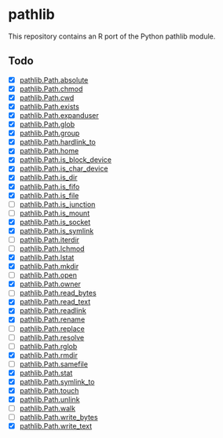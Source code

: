 # pathlib

This repository contains an R port of the Python pathlib module.

## Todo

- [x] [pathlib.Path.absolute](https://docs.python.org/3/library/pathlib.html#pathlib.Path.absolute)
- [x] [pathlib.Path.chmod](https://docs.python.org/3/library/pathlib.html#pathlib.Path.chmod)
- [x] [pathlib.Path.cwd](https://docs.python.org/3/library/pathlib.html#pathlib.Path.cwd)
- [x] [pathlib.Path.exists](https://docs.python.org/3/library/pathlib.html#pathlib.Path.exists)
- [x] [pathlib.Path.expanduser](https://docs.python.org/3/library/pathlib.html#pathlib.Path.expanduser)
- [x] [pathlib.Path.glob](https://docs.python.org/3/library/pathlib.html#pathlib.Path.glob)
- [x] [pathlib.Path.group](https://docs.python.org/3/library/pathlib.html#pathlib.Path.group)
- [x] [pathlib.Path.hardlink_to](https://docs.python.org/3/library/pathlib.html#pathlib.Path.hardlink_to)
- [x] [pathlib.Path.home](https://docs.python.org/3/library/pathlib.html#pathlib.Path.home)
- [x] [pathlib.Path.is_block_device](https://docs.python.org/3/library/pathlib.html#pathlib.Path.is_block_device)
- [x] [pathlib.Path.is_char_device](https://docs.python.org/3/library/pathlib.html#pathlib.Path.is_char_device)
- [x] [pathlib.Path.is_dir](https://docs.python.org/3/library/pathlib.html#pathlib.Path.is_dir)
- [x] [pathlib.Path.is_fifo](https://docs.python.org/3/library/pathlib.html#pathlib.Path.is_fifo)
- [x] [pathlib.Path.is_file](https://docs.python.org/3/library/pathlib.html#pathlib.Path.is_file)
- [ ] [pathlib.Path.is_junction](https://docs.python.org/3/library/pathlib.html#pathlib.Path.is_junction)
- [ ] [pathlib.Path.is_mount](https://docs.python.org/3/library/pathlib.html#pathlib.Path.is_mount)
- [x] [pathlib.Path.is_socket](https://docs.python.org/3/library/pathlib.html#pathlib.Path.is_socket)
- [x] [pathlib.Path.is_symlink](https://docs.python.org/3/library/pathlib.html#pathlib.Path.is_symlink)
- [ ] [pathlib.Path.iterdir](https://docs.python.org/3/library/pathlib.html#pathlib.Path.iterdir)
- [ ] [pathlib.Path.lchmod](https://docs.python.org/3/library/pathlib.html#pathlib.Path.lchmod)
- [x] [pathlib.Path.lstat](https://docs.python.org/3/library/pathlib.html#pathlib.Path.lstat)
- [x] [pathlib.Path.mkdir](https://docs.python.org/3/library/pathlib.html#pathlib.Path.mkdir)
- [ ] [pathlib.Path.open](https://docs.python.org/3/library/pathlib.html#pathlib.Path.open)
- [x] [pathlib.Path.owner](https://docs.python.org/3/library/pathlib.html#pathlib.Path.owner)
- [ ] [pathlib.Path.read_bytes](https://docs.python.org/3/library/pathlib.html#pathlib.Path.read_bytes)
- [x] [pathlib.Path.read_text](https://docs.python.org/3/library/pathlib.html#pathlib.Path.read_text)
- [x] [pathlib.Path.readlink](https://docs.python.org/3/library/pathlib.html#pathlib.Path.readlink)
- [x] [pathlib.Path.rename](https://docs.python.org/3/library/pathlib.html#pathlib.Path.rename)
- [ ] [pathlib.Path.replace](https://docs.python.org/3/library/pathlib.html#pathlib.Path.replace)
- [ ] [pathlib.Path.resolve](https://docs.python.org/3/library/pathlib.html#pathlib.Path.resolve)
- [ ] [pathlib.Path.rglob](https://docs.python.org/3/library/pathlib.html#pathlib.Path.rglob)
- [x] [pathlib.Path.rmdir](https://docs.python.org/3/library/pathlib.html#pathlib.Path.rmdir)
- [ ] [pathlib.Path.samefile](https://docs.python.org/3/library/pathlib.html#pathlib.Path.samefile)
- [x] [pathlib.Path.stat](https://docs.python.org/3/library/pathlib.html#pathlib.Path.stat)
- [x] [pathlib.Path.symlink_to](https://docs.python.org/3/library/pathlib.html#pathlib.Path.symlink_to)
- [x] [pathlib.Path.touch](https://docs.python.org/3/library/pathlib.html#pathlib.Path.touch)
- [x] [pathlib.Path.unlink](https://docs.python.org/3/library/pathlib.html#pathlib.Path.unlink)
- [ ] [pathlib.Path.walk](https://docs.python.org/3/library/pathlib.html#pathlib.Path.walk)
- [ ] [pathlib.Path.write_bytes](https://docs.python.org/3/library/pathlib.html#pathlib.Path.write_bytes)
- [x] [pathlib.Path.write_text](https://docs.python.org/3/library/pathlib.html#pathlib.Path.write_text)
